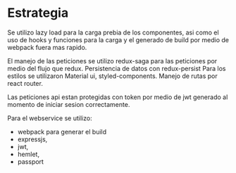 # Estrategia

Se utilizo lazy load para la carga prebia de los componentes, asi como el uso de hooks y funciones para la carga y el generado de build por medio de webpack fuera mas rapido.

El manejo de las peticiones se utilizo redux-saga para las peticiones por medio del flujo que redux.
Persistencia de datos con redux-persist
Para los estilos se utilizaron Material ui, styled-components.
Manejo de rutas por react router.

Las peticiones api estan protegidas con token por medio de jwt generado al momento de iniciar sesion correctamente.

Para el webservice se utilizo:

-  webpack para generar el build 
-  expressjs,
-  jwt,
-  hemlet,
-  passport
